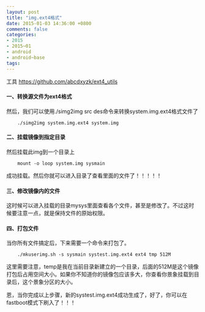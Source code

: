 ```yaml
---
layout: post
title: "img.ext4格式"
date: 2015-01-03 14:36:00 +0800
comments: false
categories:
- 2015
- 2015~01
- android
- android~base
tags:
---
```

工具 https://github.com/abcdxyzk/ext4_utils

#### 一、转换源文件为ext4格式
然后，我们可以使用./simg2img src des命令来转换system.img.ext4格式文件了
```
    ./simg2img system.img.ext4 system.img
```

#### 二、挂载镜像到指定目录
然后挂载此img到一个目录上
```
    mount -o loop system.img sysmain
```
成功挂载。然后你就可以进入目录了查看里面的文件了！！！！！


#### 三、修改镜像内的文件
这时候可以进入挂载的目录mysys里面查看各个文件，甚至是修改了。不过这时候要注意一点，就是保持文件的原始权限。

#### 四、打包文件
当你所有文件搞定后，下来需要一个命令来打包了。
```
    ./mkuserimg.sh -s sysmain systest.img.ext4 ext4 tmp 512M
```
这里需要注意，temp是我在当前目录新建立的一个目录，后面的512M是这个镜像打包后占用空间大小。如果你不知道你的镜像包应该多大，你查看你景象挂载到目录后，这个景象分区的大小。

恩，当你完成以上步骤，新的systest.img.ext4成功生成了，好了，你可以在fastboot模式下刷入了！！！
